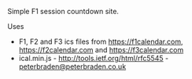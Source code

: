 Simple F1 session countdown site.

Uses 
* F1, F2 and F3 ics files from https://f1calendar.com, https://f2calendar.com and https://f3calendar.com
* ical.min.js - http://tools.ietf.org/html/rfc5545 - <peterbraden@peterbraden.co.uk>
